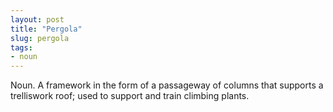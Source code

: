 ```yaml
---
layout: post
title: "Pergola"
slug: pergola
tags:
- noun
---
```


Noun. A framework in the form of a passageway of columns that supports a trelliswork roof; used to support and train climbing plants.
